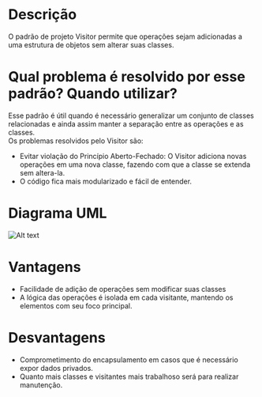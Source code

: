 # Descrição

O padrão de projeto Visitor permite que operações sejam adicionadas a uma estrutura de objetos sem alterar suas classes.

# Qual problema é resolvido por esse padrão? Quando utilizar?

Esse padrão é útil quando é necessário generalizar um conjunto de classes relacionadas e ainda assim manter a separação entre as operações e as classes. \
Os problemas resolvidos pelo Visitor são:
 - Evitar violação do Princípio Aberto-Fechado: O Visitor adiciona novas operações em uma nova classe, fazendo com que a classe se extenda sem altera-la.
 - O código fica mais modularizado e fácil de entender.

# Diagrama UML

![Alt text](https://purr.objects-us-east-1.dream.io/i/img_20140920_145408.jpg "a title")

# Vantagens

- Facilidade de adição de operações sem modificar suas classes
- A lógica das operações é isolada em cada visitante, mantendo os elementos com seu foco principal.

# Desvantagens

- Comprometimento do encapsulamento em casos que é necessário expor dados privados.
- Quanto mais classes e visitantes mais trabalhoso será para realizar manutenção.
